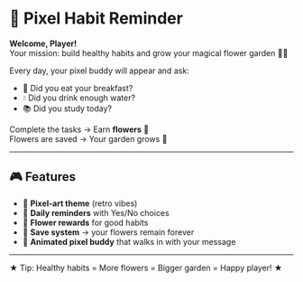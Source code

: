# 🌸 Pixel Habit Reminder  

**Welcome, Player!**  
Your mission: build healthy habits and grow your magical flower garden 🌸🌼  

Every day, your pixel buddy will appear and ask:  
- 🍳 Did you eat your breakfast?  
- 💧 Did you drink enough water?  
- 📚 Did you study today?  

Complete the tasks → Earn **flowers** 🌸  
Flowers are saved → Your garden grows 🌳  

---

## 🎮 Features
- 🌈 **Pixel-art theme** (retro vibes)  
- 🌸 **Daily reminders** with Yes/No choices  
- 🌼 **Flower rewards** for good habits  
- 💾 **Save system** → your flowers remain forever  
- 👾 **Animated pixel buddy** that walks in with your message  

---
★ Tip: Healthy habits = More flowers = Bigger garden = Happy player! ★

